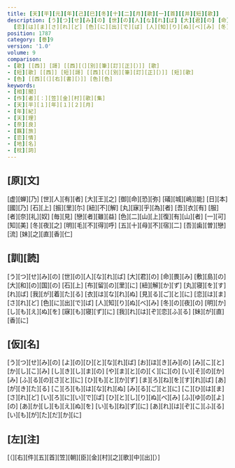 ```yaml
---
title: [天][平][元][年][己][巳][冬][十][二][月][歌][一][首][[并][短][歌]]
description: [う][つ][せ][み][の] [世][の][人][な][れ][ば] [大][君][の] [命][畏][み] [敷][島][の] [大][和][の][国][の] [石][上] [布][留][の][里][に] [紐][解][か][ず] [丸][寝][を][す][れ][ば] [我][が][着][た][る] [衣][は][な][れ][ぬ] [見][る][ご][と][に]
  [恋][は][ま][さ][れ][ど] [色][に][出][で][ば] [人][知][り][ぬ][べ][み] [冬][の][夜][の] [明][か][し][も][え][ぬ][を] [寐][も][寝][ず][に] [我][れ][は][ぞ][恋][ふ][る] [妹][が][直][香][に]
position: 1787
category: [巻]9
version: '1.0'
volume: 9
comparison:
- [歌] [[西]] [謌] [[西][（][別][筆][訂][正][）]] [歌]
- [短][歌] [[西]] [短][謌] [[西][（][別][筆][訂][正][）]] [短][歌]
- [色] [[西][（][右][書][）]] [色][色]
keywords:
- [相][聞]
- [作][者][：][笠][金][村][歌][集]
- [天][平][１][年][１][２][月]
- [年][紀]
- [天][理]
- [奈][良]
- [羈][旅]
- [恋][情]
- [地][名]
- [枕][詞]
---
```


## [原][文]

[虚][蝉][乃] [世][人][有][者] [大][王][之] [御][命][恐][弥] [礒][城][嶋][能] [日][本][國][乃] [石][上] [振][里][尓] [紐][不][解] [丸][寐][乎][為][者] [吾][衣][有] [服][者][奈][礼][奴] [毎][見] [戀][者][雖][益] [色][二][山][上][復][有][山][者] [一][可][知][美] [冬][夜][之] [明][毛][不][得][呼] [五][十][母][不][宿][二] [吾][歯][曽][戀][流] [妹][之][直][香][仁]

## [訓][読]

[う][つ][せ][み][の] [世][の][人][な][れ][ば] [大][君][の] [命][畏][み] [敷][島][の] [大][和][の][国][の] [石][上] [布][留][の][里][に] [紐][解][か][ず] [丸][寝][を][す][れ][ば] [我][が][着][た][る] [衣][は][な][れ][ぬ] [見][る][ご][と][に] [恋][は][ま][さ][れ][ど] [色][に][出][で][ば] [人][知][り][ぬ][べ][み] [冬][の][夜][の] [明][か][し][も][え][ぬ][を] [寐][も][寝][ず][に] [我][れ][は][ぞ][恋][ふ][る] [妹][が][直][香][に]

## [仮][名]

[う][つ][せ][み][の] [よ][の][ひ][と][な][れ][ば] [お][ほ][き][み][の] [み][こ][と][か][し][こ][み] [し][き][し][ま][の] [や][ま][と][の][く][に][の] [い][そ][の][か][み] [ふ][る][の][さ][と][に] [ひ][も][と][か][ず] [ま][ろ][ね][を][す][れ][ば] [あ][が][き][た][る] [こ][ろ][も][は][な][れ][ぬ] [み][る][ご][と][に] [こ][ひ][は][ま][さ][れ][ど] [い][ろ][に][い][で][ば] [ひ][と][し][り][ぬ][べ][み] [ふ][ゆ][の][よ][の] [あ][か][し][も][え][ぬ][を] [い][も][ね][ず][に] [あ][れ][は][ぞ][こ][ふ][る] [い][も][が][た][だ][か][に]

## [左][注]

[（][右][件][五][首][笠][朝][臣][金][村][之][歌][中][出][）]
